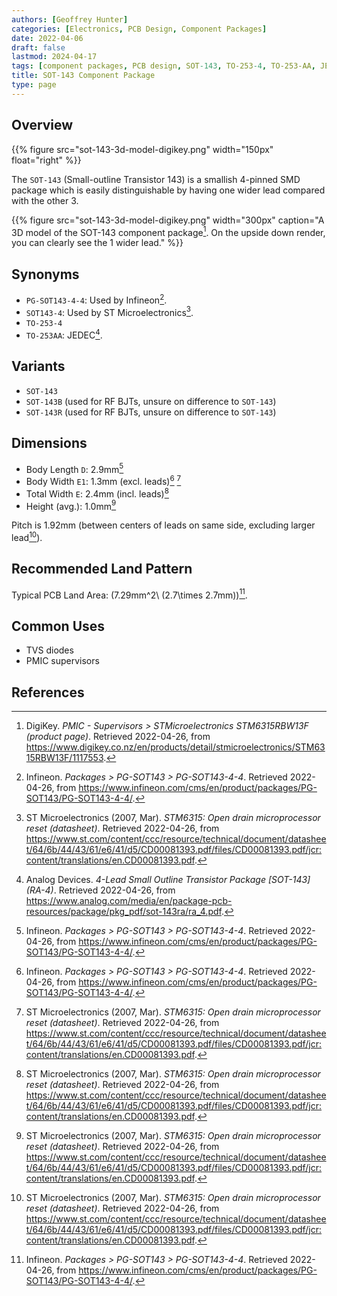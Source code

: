 ```yaml
---
authors: [Geoffrey Hunter]
categories: [Electronics, PCB Design, Component Packages]
date: 2022-04-06
draft: false
lastmod: 2024-04-17
tags: [component packages, PCB design, SOT-143, TO-253-4, TO-253-AA, JEDEC, small-outline, diodes, BJTs, supervisors, PMIC]
title: SOT-143 Component Package
type: page
---
```


## Overview

{{% figure src="sot-143-3d-model-digikey.png" width="150px" float="right" %}}

The `SOT-143` (Small-outline Transistor 143) is a smallish 4-pinned SMD package which is easily distinguishable by having one wider lead compared with the other 3. 

{{% figure src="sot-143-3d-model-digikey.png" width="300px" caption="A 3D model of the SOT-143 component package[^bib-digikey-stm6315rbw13f]. On the upside down render, you can clearly see the 1 wider lead." %}}

## Synonyms

* `PG-SOT143-4-4`: Used by Infineon[^bib-infineon-pg-sot143-4-4].
* `SOT143-4`: Used by ST Microelectronics[^bib-st-stm6315-ds].
* `TO-253-4`
* `TO-253AA`: JEDEC[^bib-analog-devices-sot-143].

## Variants

* `SOT-143`
* `SOT-143B` (used for RF BJTs, unsure on difference to `SOT-143`)
* `SOT-143R` (used for RF BJTs, unsure on difference to `SOT-143`)

## Dimensions

* Body Length `D`: 2.9mm[^bib-infineon-pg-sot143-4-4]
* Body Width `E1`: 1.3mm (excl. leads)[^bib-infineon-pg-sot143-4-4] [^bib-st-stm6315-ds]
* Total Width `E`: 2.4mm (incl. leads)[^bib-st-stm6315-ds]
* Height (avg.): 1.0mm[^bib-st-stm6315-ds]

Pitch is 1.92mm (between centers of leads on same side, excluding larger lead[^bib-st-stm6315-ds]).

## Recommended Land Pattern

Typical PCB Land Area: \(7.29mm^2\ (2.7\times 2.7mm)\)[^bib-infineon-pg-sot143-4-4].

## Common Uses

* TVS diodes
* PMIC supervisors

## References

[^bib-st-stm6315-ds]:  ST Microelectronics (2007, Mar). _STM6315: Open drain microprocessor reset (datasheet)_. Retrieved 2022-04-26, from https://www.st.com/content/ccc/resource/technical/document/datasheet/64/6b/44/43/61/e6/41/d5/CD00081393.pdf/files/CD00081393.pdf/jcr:content/translations/en.CD00081393.pdf.
[^bib-digikey-stm6315rbw13f]: DigiKey. _PMIC - Supervisors > STMicroelectronics STM6315RBW13F (product page)_. Retrieved 2022-04-26, from https://www.digikey.co.nz/en/products/detail/stmicroelectronics/STM6315RBW13F/1117553.
[^bib-infineon-pg-sot143-4-4]: Infineon. _Packages > PG-SOT143 > PG-SOT143-4-4_. Retrieved 2022-04-26, from https://www.infineon.com/cms/en/product/packages/PG-SOT143/PG-SOT143-4-4/.
[^bib-analog-devices-sot-143]: Analog Devices. _4-Lead Small Outline Transistor Package [SOT-143] (RA-4)_. Retrieved 2022-04-26, from https://www.analog.com/media/en/package-pcb-resources/package/pkg_pdf/sot-143ra/ra_4.pdf.

